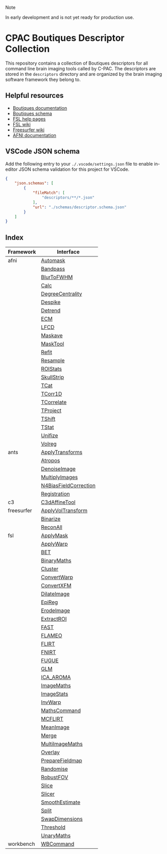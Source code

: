 > [!NOTE]  
> In early development and is not yet ready for production use.

# CPAC Boutiques Descriptor Collection

This repository contains a collection of Boutiques descriptors for all command line brain imaging tools called by C-PAC. The descriptors are stored in the `descriptors` directory and are organized by the brain imaging software framework they belong to.

## Helpful resources

- [Boutiques documentation](https://boutiques.github.io/)
- [Boutiques schema](https://github.com/boutiques/boutiques/blob/master/boutiques/schema/descriptor.schema.json)
- [FSL help pages](https://childmindresearch.github.io/help-pages-fsl/)
- [FSL wiki](https://fsl.fmrib.ox.ac.uk/fsl/fslwiki)
- [Freesurfer wiki](https://surfer.nmr.mgh.harvard.edu/fswiki)
- [AFNI documentation](https://afni.nimh.nih.gov/pub/dist/doc/htmldoc/index.html)

## VSCode JSON schema

Add the following entry to your `./.vscode/settings.json` file to enable in-editor JSON schema validation for this project for VSCode.

```json
{
    "json.schemas": [
        {
            "fileMatch": [
                "descriptors/**/*.json"
            ],
            "url": "./schemas/descriptor.schema.json"
        }
    ]
}
```

## Index

| Framework | Interface |
| --- | --- |
| afni | [Automask](descriptors/afni/automask.json) |
|  | [Bandpass](descriptors/afni/bandpass.json) |
|  | [BlurToFWHM](descriptors/afni/blur_to_fwhm.json) |
|  | [Calc](descriptors/afni/calc.json) |
|  | [DegreeCentrality](descriptors/afni/degree_centrality.json) |
|  | [Despike](descriptors/afni/despike.json) |
|  | [Detrend](descriptors/afni/detrend.json) |
|  | [ECM](descriptors/afni/ecm.json) |
|  | [LFCD](descriptors/afni/lfcd.json) |
|  | [Maskave](descriptors/afni/maskave.json) |
|  | [MaskTool](descriptors/afni/mask_tool.json) |
|  | [Refit](descriptors/afni/refit.json) |
|  | [Resample](descriptors/afni/resample.json) |
|  | [ROIStats](descriptors/afni/roistats.json) |
|  | [SkullStrip](descriptors/afni/skull_strip.json) |
|  | [TCat](descriptors/afni/tcat.json) |
|  | [TCorr1D](descriptors/afni/tcorr1_d.json) |
|  | [TCorrelate](descriptors/afni/tcorrelate.json) |
|  | [TProject](descriptors/afni/tproject.json) |
|  | [TShift](descriptors/afni/tshift.json) |
|  | [TStat](descriptors/afni/tstat.json) |
|  | [Unifize](descriptors/afni/unifize.json) |
|  | [Volreg](descriptors/afni/volreg.json) |
| ants | [ApplyTransforms](descriptors/ants/apply_transforms.json) |
|  | [Atropos](descriptors/ants/atropos.json) |
|  | [DenoiseImage](descriptors/ants/denoise_image.json) |
|  | [MultiplyImages](descriptors/ants/multiply_images.json) |
|  | [N4BiasFieldCorrection](descriptors/ants/n4_bias_field_correction.json) |
|  | [Registration](descriptors/ants/registration.json) |
| c3 | [C3dAffineTool](descriptors/c3/c3d_affine_tool.json) |
| freesurfer | [ApplyVolTransform](descriptors/freesurfer/apply_vol_transform.json) |
|  | [Binarize](descriptors/freesurfer/binarize.json) |
|  | [ReconAll](descriptors/freesurfer/recon_all.json) |
| fsl | [ApplyMask](descriptors/fsl/apply_mask.json) |
|  | [ApplyWarp](descriptors/fsl/apply_warp.json) |
|  | [BET](descriptors/fsl/bet.json) |
|  | [BinaryMaths](descriptors/fsl/binary_maths.json) |
|  | [Cluster](descriptors/fsl/cluster.json) |
|  | [ConvertWarp](descriptors/fsl/convert_warp.json) |
|  | [ConvertXFM](descriptors/fsl/convert_xfm.json) |
|  | [DilateImage](descriptors/fsl/dilate_image.json) |
|  | [EpiReg](descriptors/fsl/epi_reg.json) |
|  | [ErodeImage](descriptors/fsl/erode_image.json) |
|  | [ExtractROI](descriptors/fsl/extract_roi.json) |
|  | [FAST](descriptors/fsl/fast.json) |
|  | [FLAMEO](descriptors/fsl/flameo.json) |
|  | [FLIRT](descriptors/fsl/flirt.json) |
|  | [FNIRT](descriptors/fsl/fnirt.json) |
|  | [FUGUE](descriptors/fsl/fugue.json) |
|  | [GLM](descriptors/fsl/glm.json) |
|  | [ICA_AROMA](descriptors/fsl/ica_aroma.json) |
|  | [ImageMaths](descriptors/fsl/image_maths.json) |
|  | [ImageStats](descriptors/fsl/image_stats.json) |
|  | [InvWarp](descriptors/fsl/inv_warp.json) |
|  | [MathsCommand](descriptors/fsl/maths_command.json) |
|  | [MCFLIRT](descriptors/fsl/mcflirt.json) |
|  | [MeanImage](descriptors/fsl/mean_image.json) |
|  | [Merge](descriptors/fsl/merge.json) |
|  | [MultiImageMaths](descriptors/fsl/multi_image_maths.json) |
|  | [Overlay](descriptors/fsl/overlay.json) |
|  | [PrepareFieldmap](descriptors/fsl/prepare_fieldmap.json) |
|  | [Randomise](descriptors/fsl/randomise.json) |
|  | [RobustFOV](descriptors/fsl/robust_fov.json) |
|  | [Slice](descriptors/fsl/slice.json) |
|  | [Slicer](descriptors/fsl/slicer.json) |
|  | [SmoothEstimate](descriptors/fsl/smooth_estimate.json) |
|  | [Split](descriptors/fsl/split.json) |
|  | [SwapDimensions](descriptors/fsl/swap_dimensions.json) |
|  | [Threshold](descriptors/fsl/threshold.json) |
|  | [UnaryMaths](descriptors/fsl/unary_maths.json) |
| workbench | [WBCommand](descriptors/workbench/wbcommand.json) |
